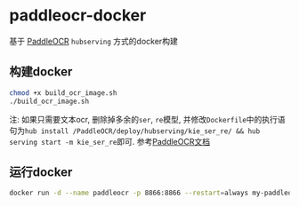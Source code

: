 # paddleocr-docker
基于 [PaddleOCR](https://github.com/PaddlePaddle/PaddleOCR) `hubserving` 方式的docker构建

## 构建docker

```bash
chmod +x build_ocr_image.sh
./build_ocr_image.sh
```

注: 如果只需要文本ocr, 删除掉多余的`ser`, `re`模型, 并修改`Dockerfile`中的执行语句为`hub install /PaddleOCR/deploy/hubserving/kie_ser_re/ && hub serving start -m kie_ser_re`即可. 参考[PaddleOCR文档](https://github.com/PaddlePaddle/PaddleOCR/blob/main/deploy/hubserving/readme.md)


## 运行docker

```bash
docker run -d --name paddleocr -p 8866:8866 --restart=always my-paddleocr:latest
```